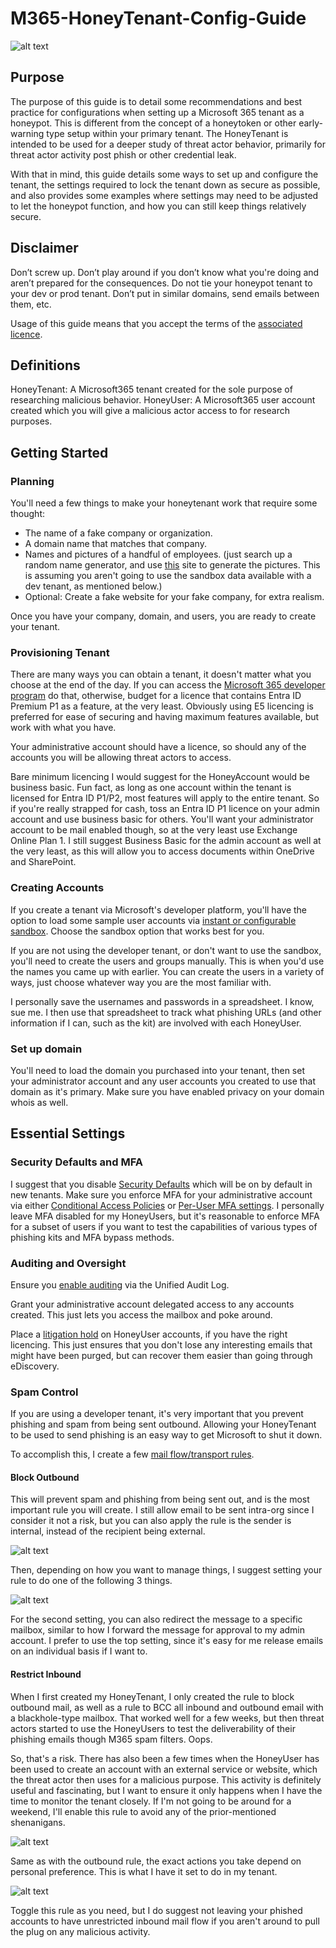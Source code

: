 # M365-HoneyTenant-Config-Guide
![alt text](res/honeytenantlogofulltrans.png)
## Purpose
The purpose of this guide is to detail some recommendations and best practice for configurations when setting up a Microsoft 365 tenant as a honeypot. This is different from the concept of a honeytoken or other early-warning type setup within your primary tenant. The HoneyTenant is intended to be used for a deeper study of threat actor behavior, primarily for threat actor activity post phish or other credential leak.

With that in mind, this guide details some ways to set up and configure the tenant, the settings required to lock the tenant down as secure as possible, and also provides some examples where settings may need to be adjusted to let the honeypot function, and how you can still keep things relatively secure.

## Disclaimer
Don’t screw up. Don’t play around if you don’t know what you're doing and aren’t prepared for the consequences. Do not tie your honeypot tenant to your dev or prod tenant. Don’t put in similar domains, send emails between them, etc. 

Usage of this guide means that you accept the terms of the [associated licence](LICENSE.md).

## Definitions
HoneyTenant: A Microsoft365 tenant created for the sole purpose of researching malicious behavior.
HoneyUser: A Microsoft365 user account created which you will give a malicious actor access to for research purposes.

## Getting Started
### Planning
You'll need a few things to make your honeytenant work that require some thought:

- The name of a fake company or organization.
- A domain name that matches that company.
- Names and pictures of a handful of employees. (just search up a random name generator, and use [this](https://thispersondoesnotexist.com/) site to generate the pictures. This is assuming you aren't going to use the sandbox data available with a dev tenant, as mentioned below.)
- Optional: Create a fake website for your fake company, for extra realism.

Once you have your company, domain, and users, you are ready to create your tenant.

### Provisioning Tenant
There are many ways you can obtain a tenant, it doesn't matter what you choose at the end of the day. If you can access the [Microsoft 365 developer program](https://learn.microsoft.com/en-us/office/developer-program/microsoft-365-developer-program-get-started) do that, otherwise, budget for a licence that contains Entra ID Premium P1 as a feature, at the very least. Obviously using E5 licencing is preferred for ease of securing and having maximum features available, but work with what you have.

Your administrative account should have a licence, so should any of the accounts you will be allowing threat actors to access.

Bare minimum licencing I would suggest for the HoneyAccount would be business basic. Fun fact, as long as one account within the tenant is licensed for Entra ID P1/P2, most features will apply to the entire tenant. So if you're really strapped for cash, toss an Entra ID P1 licence on your admin account and use business basic for others. You'll want your administrator account to be mail enabled though, so at the very least use Exchange Online Plan 1. I still suggest Business Basic for the admin account as well at the very least, as this will allow you to access documents within OneDrive and SharePoint.

### Creating Accounts
If you create a tenant via Microsoft's developer platform, you'll have the option to load some sample user accounts via [instant or configurable sandbox](https://learn.microsoft.com/en-us/office/developer-program/microsoft-365-developer-program-get-started#instant-sandbox). Choose the sandbox option that works best for you.

If you are not using the developer tenant, or don't want to use the sandbox, you'll need to create the users and groups manually. This is when you'd use the names you came up with earlier. You can create the users in a variety of ways, just choose whatever way you are the most familiar with.

I personally save the usernames and passwords in a spreadsheet. I know, sue me. I then use that spreadsheet to track what phishing URLs (and other information if I can, such as the kit) are involved with each HoneyUser. 

### Set up domain
You'll need to load the domain you purchased into your tenant, then set your administrator account and any user accounts you created to use that domain as it's primary. Make sure you have enabled privacy on your domain whois as well.

## Essential Settings
### Security Defaults and MFA
I suggest that you disable [Security Defaults](https://learn.microsoft.com/en-us/entra/fundamentals/security-defaults) which will be on by default in new tenants. Make sure you enforce MFA for your administrative account via either [Conditional Access Policies](https://learn.microsoft.com/en-us/entra/identity/conditional-access/howto-conditional-access-policy-admin-mfa) or [Per-User MFA settings](https://learn.microsoft.com/en-us/entra/fundamentals/security-defaults). I personally leave MFA disabled for my HoneyUsers, but it's reasonable to enforce MFA for a subset of users if you want to test the capabilities of various types of phishing kits and MFA bypass methods.

### Auditing and Oversight
Ensure you [enable auditing](https://learn.microsoft.com/en-us/purview/audit-log-enable-disable?tabs=microsoft-purview-portal#turn-on-auditing) via the Unified Audit Log.

Grant your administrative account delegated access to any accounts created. This just lets you access the mailbox and poke around.

Place a [litigation hold](https://learn.microsoft.com/en-us/purview/ediscovery-create-a-litigation-hold) on HoneyUser accounts, if you have the right licencing. This just ensures that you don't lose any interesting emails that might have been purged, but can recover them easier than going through eDiscovery.

### Spam Control
If you are using a developer tenant, it's very important that you prevent phishing and spam from being sent outbound. Allowing your HoneyTenant to be used to send phishing is an easy way to get Microsoft to shut it down.

To accomplish this, I create a few [mail flow/transport rules](https://learn.microsoft.com/en-us/exchange/security-and-compliance/mail-flow-rules/manage-mail-flow-rules).

#### Block Outbound
This will prevent spam and phishing from being sent out, and is the most important rule you will create. I still allow email to be sent intra-org since I consider it not a risk, but you can also apply the rule is the sender is internal, instead of the recipient being external.

![alt text](OutboundSettings1.png)

Then, depending on how you want to manage things, I suggest setting your rule to do one of the following 3 things.

![alt text](res/OutboundSettings2.png)

For the second setting, you can also redirect the message to a specific mailbox, similar to how I forward the message for approval to my admin account. I prefer to use the top setting, since it's easy for me release emails on an individual basis if I want to. 

#### Restrict Inbound
When I first created my HoneyTenant, I only created the rule to block outbound mail, as well as a rule to BCC all inbound and outbound email with a blackhole-type mailbox. That worked well for a few weeks, but then threat actors started to use the HoneyUsers to test the deliverability of their phishing emails though M365 spam filters. Oops.

So, that's a risk. There has also been a few times when the HoneyUser has been used to create an account with an external service or website, which the threat actor then uses for a malicious purpose. This activity is definitely useful and fascinating, but I want to ensure it only happens when I have the time to monitor the tenant closely. If I'm not going to be around for a weekend, I'll enable this rule to avoid any of the prior-mentioned shenanigans. 

![alt text](res/InboundSettings1.png)

Same as with the outbound rule, the exact actions you take depend on personal preference. This is what I have it set to do in my tenant.

![alt text](res/InboundSettings2.png)

Toggle this rule as you need, but I do suggest not leaving your phished accounts to have unrestricted inbound mail flow if you aren't around to pull the plug on any malicious activity.
